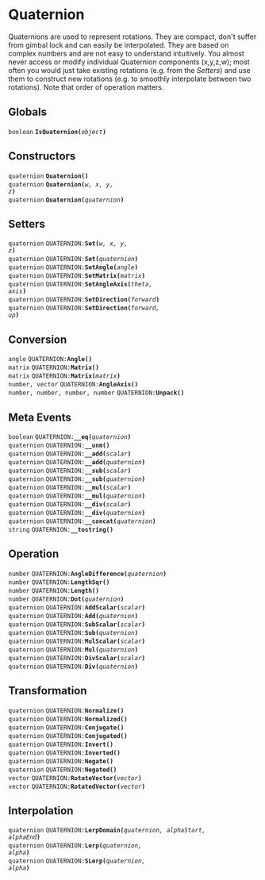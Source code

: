 # Quaternion

Quaternions are used to represent rotations. They are compact, don't suffer from gimbal lock and can easily be interpolated. They are based on complex numbers and are not easy to understand intuitively. You almost never access or modify individual Quaternion components (x,y,z,w); most often you would just take existing rotations (e.g. from the *Setters*) and use them to construct new rotations (e.g. to smoothly interpolate between two rotations). Note that order of operation matters.

## Globals

<code>boolean</code> <code><b>IsQuaternion(</b><i>object</i><b>)</b></code></br>

## Constructors

<code>quaternion</code> <code><b>Quaternion(</b><i></i><b>)</b></code></br>
<code>quaternion</code> <code><b>Quaternion(</b><i>w, x, y, z</i><b>)</b></code></br>
<code>quaternion</code> <code><b>Quaternion(</b><i>quaternion</i><b>)</b></code></br>

## Setters

<code>quaternion</code> <code>QUATERNION:<b>Set(</b><i>w, x, y, z</i><b>)</b></code></br>
<code>quaternion</code> <code>QUATERNION:<b>Set(</b><i>quaternion</i><b>)</b></code></br>
<code>quaternion</code> <code>QUATERNION:<b>SetAngle(</b><i>angle</i><b>)</b></code></br>
<code>quaternion</code> <code>QUATERNION:<b>SetMatrix(</b><i>matrix</i><b>)</b></code></br>
<code>quaternion</code> <code>QUATERNION:<b>SetAngleAxis(</b><i>theta, axis</i><b>)</b></code></br>
<code>quaternion</code> <code>QUATERNION:<b>SetDirection(</b><i>forward</i><b>)</b></code></br>
<code>quaternion</code> <code>QUATERNION:<b>SetDirection(</b><i>forward, up</i><b>)</b></code></br>

## Conversion

<code>angle</code> <code>QUATERNION:<b>Angle(</b><i></i><b>)</b></code></br>
<code>matrix</code> <code>QUATERNION:<b>Matrix(</b><i></i><b>)</b></code></br>
<code>matrix</code> <code>QUATERNION:<b>Matrix(</b><i>matrix</i><b>)</b></code></br>
<code>number, vector</code> <code>QUATERNION:<b>AngleAxis(</b><i></i><b>)</b></code></br>
<code>number, number, number, number</code> <code>QUATERNION:<b>Unpack(</b><i></i><b>)</b></code></br>

## Meta Events

<code>boolean</code> <code>QUATERNION:<b>__eq(</b><i>quaternion</i><b>)</b></code></br>
<code>quaternion</code> <code>QUATERNION:<b>__unm(</b><i></i><b>)</b></code></br>
<code>quaternion</code> <code>QUATERNION:<b>__add(</b><i>scalar</i><b>)</b></code></br>
<code>quaternion</code> <code>QUATERNION:<b>__add(</b><i>quaternion</i><b>)</b></code></br>
<code>quaternion</code> <code>QUATERNION:<b>__sub(</b><i>scalar</i><b>)</b></code></br>
<code>quaternion</code> <code>QUATERNION:<b>__sub(</b><i>quaternion</i><b>)</b></code></br>
<code>quaternion</code> <code>QUATERNION:<b>__mul(</b><i>scalar</i><b>)</b></code></br>
<code>quaternion</code> <code>QUATERNION:<b>__mul(</b><i>quaternion</i><b>)</b></code></br>
<code>quaternion</code> <code>QUATERNION:<b>__div(</b><i>scalar</i><b>)</b></code></br>
<code>quaternion</code> <code>QUATERNION:<b>__div(</b><i>quaternion</i><b>)</b></code></br>
<code>quaternion</code> <code>QUATERNION:<b>__concat(</b><i>quaternion</i><b>)</b></code></br>
<code>string</code> <code>QUATERNION:<b>__tostring(</b><i></i><b>)</b></code></br>

## Operation

<code>number</code> <code>QUATERNION:<b>AngleDifference(</b><i>quaternion</i><b>)</b></code></br>
<code>number</code> <code>QUATERNION:<b>LengthSqr(</b><i></i><b>)</b></code></br>
<code>number</code> <code>QUATERNION:<b>Length(</b><i></i><b>)</b></code></br>
<code>number</code> <code>QUATERNION:<b>Dot(</b><i>quaternion</i><b>)</b></code></br>
<code>quaternion</code> <code>QUATERNION:<b>AddScalar(</b><i>scalar</i><b>)</b></code></br>
<code>quaternion</code> <code>QUATERNION:<b>Add(</b><i>quaternion</i><b>)</b></code></br>
<code>quaternion</code> <code>QUATERNION:<b>SubScalar(</b><i>scalar</i><b>)</b></code></br>
<code>quaternion</code> <code>QUATERNION:<b>Sub(</b><i>quaternion</i><b>)</b></code></br>
<code>quaternion</code> <code>QUATERNION:<b>MulScalar(</b><i>scalar</i><b>)</b></code></br>
<code>quaternion</code> <code>QUATERNION:<b>Mul(</b><i>quaternion</i><b>)</b></code></br>
<code>quaternion</code> <code>QUATERNION:<b>DivScalar(</b><i>scalar</i><b>)</b></code></br>
<code>quaternion</code> <code>QUATERNION:<b>Div(</b><i>quaternion</i><b>)</b></code></br>

## Transformation

<code>quaternion</code> <code>QUATERNION:<b>Normalize(</b><i></i><b>)</b></code></br>
<code>quaternion</code> <code>QUATERNION:<b>Normalized(</b><i></i><b>)</b></code></br>
<code>quaternion</code> <code>QUATERNION:<b>Conjugate(</b><i></i><b>)</b></code></br>
<code>quaternion</code> <code>QUATERNION:<b>Conjugated(</b><i></i><b>)</b></code></br>
<code>quaternion</code> <code>QUATERNION:<b>Invert(</b><i></i><b>)</b></code></br>
<code>quaternion</code> <code>QUATERNION:<b>Inverted(</b><i></i><b>)</b></code></br>
<code>quaternion</code> <code>QUATERNION:<b>Negate(</b><i></i><b>)</b></code></br>
<code>quaternion</code> <code>QUATERNION:<b>Negated(</b><i></i><b>)</b></code></br>
<code>vector</code> <code>QUATERNION:<b>RotateVector(</b><i>vector</i><b>)</b></code></br>
<code>vector</code> <code>QUATERNION:<b>RotatedVector(</b><i>vector</i><b>)</b></code></br>

## Interpolation

<code>quaternion</code> <code>QUATERNION:<b>LerpDomain(</b><i>quaternion, alphaStart, alphaEnd</i><b>)</b></code></br>
<code>quaternion</code> <code>QUATERNION:<b>Lerp(</b><i>quaternion, alpha</i><b>)</b></code></br>
<code>quaternion</code> <code>QUATERNION:<b>SLerp(</b><i>quaternion, alpha</i><b>)</b></code></br>
